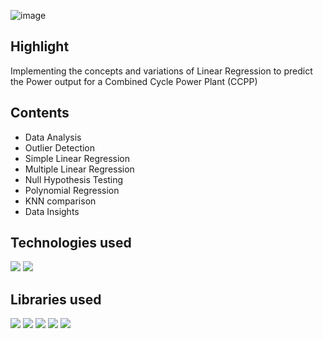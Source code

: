 
![image](https://github.com/prathmeshlonkar10/Power-Output-prediction-for-Combined-Cycle-Power-Plant/assets/66990159/31c338a2-1210-4ce8-9771-fe0ce3127213)

## Highlight
Implementing the concepts and variations of Linear Regression to predict the Power output for a Combined Cycle Power Plant (CCPP)

## Contents
- Data Analysis
- Outlier Detection
- Simple Linear Regression
- Multiple Linear Regression
- Null Hypothesis Testing
- Polynomial Regression
- KNN comparison
- Data Insights

## Technologies used
![](https://img.shields.io/badge/Python-3776AB.svg?style=for-the-badge&logo=Python&logoColor=white)
![](https://img.shields.io/badge/Jupyter-F37626.svg?style=for-the-badge&logo=Jupyter&logoColor=white)

## Libraries used
![](https://img.shields.io/badge/pandas-150458.svg?style=for-the-badge&logo=pandas&logoColor=white)
![](https://img.shields.io/badge/NumPy-013243.svg?style=for-the-badge&logo=NumPy&logoColor=white)
![](https://img.shields.io/badge/scikitlearn-F7931E.svg?style=for-the-badge&logo=scikit-learn&logoColor=white)
![](https://camo.githubusercontent.com/58bfe5f46be0cf6c7d0b34f17a83ad69250fc9180ef95018eacfd283cdc61c10/68747470733a2f2f696d672e736869656c64732e696f2f62616467652f4d6174706c6f746c69622d3243324437323f7374796c653d666f722d7468652d6261646765266c6f676f3d6d6174706c6f746c6962266c6f676f436f6c6f723d7768697465)
![](https://github.com/prathmeshlonkar10/Power-Output-prediction-for-Combined-Cycle-Power-Plant/assets/66990159/bf6ca043-e519-4e60-b676-48dfab267a8e)

